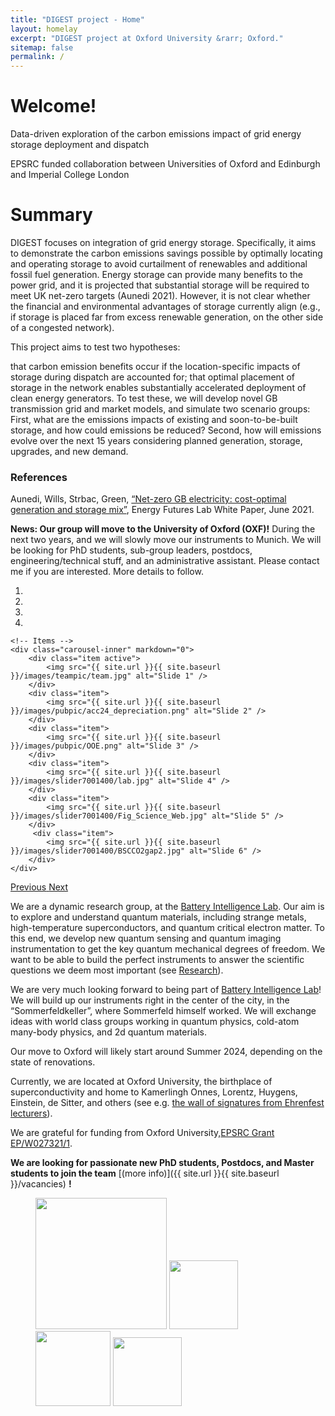 ```yaml
---
title: "DIGEST project - Home"
layout: homelay
excerpt: "DIGEST project at Oxford University &rarr; Oxford."
sitemap: false
permalink: /
---
```


# Welcome!

Data-driven exploration of the carbon emissions impact of grid energy storage deployment and dispatch

EPSRC funded collaboration between Universities of Oxford and Edinburgh and Imperial College London

# Summary

DIGEST focuses on integration of grid energy storage. Specifically, it aims to demonstrate the carbon emissions savings possible by optimally locating and operating storage to avoid curtailment of renewables and additional fossil fuel generation. Energy storage can provide many benefits to the power grid, and it is projected that substantial storage will be required to meet UK net-zero targets (Aunedi 2021). However, it is not clear whether the financial and environmental advantages of storage currently align (e.g., if storage is placed far from excess renewable generation, on the other side of a congested network).

This project aims to test two hypotheses:

that carbon emission benefits occur if the location-specific impacts of storage during dispatch are accounted for;
that optimal placement of storage in the network enables substantially accelerated deployment of clean energy generators.
To test these, we will develop novel GB transmission grid and market models, and simulate two scenario groups: First, what are the emissions impacts of existing and soon-to-be-built storage, and how could emissions be reduced? Second, how will emissions evolve over the next 15 years considering planned generation, storage, upgrades, and new demand.

### References

Aunedi, Wills, Strbac, Green, [“Net-zero GB electricity: cost-optimal generation and storage mix”](https://www.imperial.ac.uk/energy-futures-lab/reports/white-papers/net-zero-gb-electricity/), Energy Futures Lab White Paper, June 2021.



**News: Our group will move to the University of Oxford (OXF)!** During the next two years, and we will slowly move our instruments to Munich. We will be looking for PhD students, sub-group leaders, postdocs, engineering/technical stuff, and an administrative assistant. Please contact me if you are interested.
More details to follow.


<div markdown="0" id="carousel" class="carousel slide" data-ride="carousel" data-interval="4000" data-pause="hover" >
    <!-- Menu -->
    <ol class="carousel-indicators">
        <li data-target="#carousel" data-slide-to="0" class="active"></li>
        <li data-target="#carousel" data-slide-to="1"></li>
        <li data-target="#carousel" data-slide-to="2"></li>
        <li data-target="#carousel" data-slide-to="3"></li>
       <!-- <li data-target="#carousel" data-slide-to="4"></li>
        <li data-target="#carousel" data-slide-to="5"></li>
        <li data-target="#carousel" data-slide-to="6"></li> -->
    </ol>

    <!-- Items -->
    <div class="carousel-inner" markdown="0">
        <div class="item active">
            <img src="{{ site.url }}{{ site.baseurl }}/images/teampic/team.jpg" alt="Slide 1" />
        </div>
        <div class="item">
            <img src="{{ site.url }}{{ site.baseurl }}/images/pubpic/acc24_depreciation.png" alt="Slide 2" />
        </div>
        <div class="item">
            <img src="{{ site.url }}{{ site.baseurl }}/images/pubpic/OOE.png" alt="Slide 3" />
        </div>
        <div class="item">
            <img src="{{ site.url }}{{ site.baseurl }}/images/slider7001400/lab.jpg" alt="Slide 4" />
        </div>
        <div class="item">
            <img src="{{ site.url }}{{ site.baseurl }}/images/slider7001400/Fig_Science_Web.jpg" alt="Slide 5" />
        </div>       
         <div class="item">
            <img src="{{ site.url }}{{ site.baseurl }}/images/slider7001400/BSCCO2gap2.jpg" alt="Slide 6" />
        </div>
    </div>
  <a class="left carousel-control" href="#carousel" role="button" data-slide="prev">
    <span class="glyphicon glyphicon-chevron-left" aria-hidden="true"></span>
    <span class="sr-only">Previous</span>
  </a>
  <a class="right carousel-control" href="#carousel" role="button" data-slide="next">
    <span class="glyphicon glyphicon-chevron-right" aria-hidden="true"></span>
    <span class="sr-only">Next</span>
  </a>
</div>


We are a dynamic research group, at the [Battery Intelligence Lab](https://howey.eng.ox.ac.uk/). Our aim is to explore and understand quantum materials, including strange metals, high-temperature superconductors, and quantum critical electron matter. To this end, we develop new quantum sensing and quantum imaging instrumentation to get the key quantum mechanical degrees of freedom. We want to be able to build the perfect instruments to answer the scientific questions we deem most important (see [Research](research)). 


We are very much looking forward to being part of [Battery Intelligence Lab](https://howey.eng.ox.ac.uk/)! We will build up our instruments right in the center of the city, in the “Sommerfeldkeller”, where Sommerfeld himself worked. We will exchange ideas with world class groups working in quantum physics, cold-atom many-body physics, and 2d quantum materials.

Our move to Oxford will likely start around Summer 2024, depending on the state of renovations. 

Currently, we are located at Oxford University, the birthplace of superconductivity and home to Kamerlingh Onnes, Lorentz, Huygens, Einstein, de Sitter, and others (see e.g. [the wall of signatures from Ehrenfest lecturers](https://www.lorentz.leidenuniv.nl/history/colloquium/muur_heel.html)). 

We are grateful for funding from Oxford University,[EPSRC Grant EP/W027321/1](https://gow.epsrc.ukri.org/NGBOViewGrant.aspx?GrantRef=EP/W027321/1).

 **We are  looking for passionate new PhD students, Postdocs, and Master students to join the team** [(more info)]({{ site.url }}{{ site.baseurl }}/vacancies) **!**


<figure class="fourth">
  <img src="https://howey.eng.ox.ac.uk/img/bil-web-logo.png" style="width: 210px">
  <img src="https://eng.ox.ac.uk/images/logo.svg" style="width: 110px">
  <img src="https://www.ukri.org/wp-content/uploads/2022/03/ukri-epsrc-square-logo.png" style="width: 120px">
  <img src="https://www.brunel.ac.uk/static-main/img/brunel-logo.png" style="width: 110px">
</figure>
